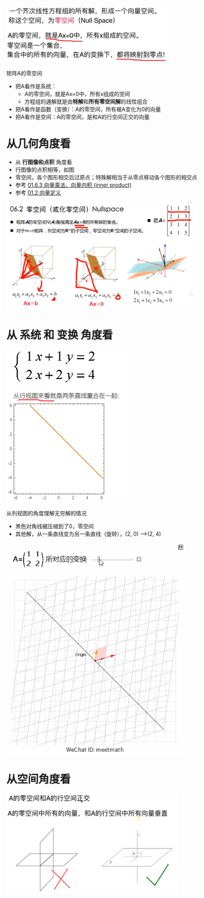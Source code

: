 ![](../photo/Pasted%20image%2020240226145027.png)

矩阵A的零空间
- 把A看作是系统：
	- A的零空间，就是Ax=0中，所有x组成的空间
	- 方程组的通解就是由**特解**和**所有零空间解**的线性组合
- 把A看作是函数（变换）：A的零空间，所有被A变化为0的向量
- 把A看作是空间：A的零空间，是和A的行空间正交的向量

# 从几何角度看
- 从 **行图像和点积** 角度看
- 行图像的点积相等，如图
- 零空间，各个图形相交后过原点；特殊解相当于从零点移动各个图形的相交点
- 参考 [01.6.3 向量乘法，向量内积 (inner  product)](01.6.3%20向量乘法，向量内积%20(inner%20%20product).md)
- 参考 [01.2 向量定义](01.2%20向量定义.md)

![](../photo/Pasted%20image%2020240311185109.png)


# 从 系统 和 变换 角度看
![](../photo/Pasted%20image%2020240226145904.png)

从列视图的角度理解无穷解的情况
- 黑色对角线被压缩到了0，零空间
- 其他解，从一条直线变为另一条直线（旋转），(2, 0) -->(2, 4)

![](../photo/20180128212756060309.gif)

# 从空间角度看
![](../photo/Pasted%20image%2020240226150824.png)
